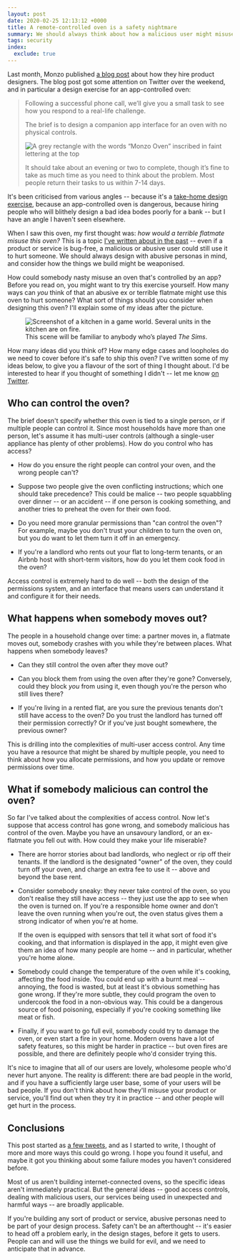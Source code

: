 ```yaml
---
layout: post
date: 2020-02-25 12:13:12 +0000
title: A remote-controlled oven is a safety nightmare
summary: We should always think about how a malicious user might misuse the things we build. What could they do with a remote-controlled oven?
tags: security
index:
  exclude: true
---
```


Last month, Monzo published [a blog post][monzo] about how they hire product designers.
The blog post got some attention on Twitter over the weekend, and in particular a design exercise for an app-controlled oven:

> Following a successful phone call, we’ll give you a small task to see how you respond to a real-life challenge.
>
> The brief is to design a companion app interface for an oven with no physical controls.
>
> <img src="/images/2020/monzo_oven.png" alt="A grey rectangle with the words “Monzo Oven” inscribed in faint lettering at the top">
>
> It should take about an evening or two to complete, though it’s fine to take as much time as you need to think about the problem. Most people return their tasks to us within 7-14 days.

[monzo]: https://monzo.com/blog/2019/01/17/monzo-product-designer-jobs

It's been criticised from various angles -- because it's a [take-home design exercise][exercises], because an app-controlled oven is dangerous, because hiring people who will blithely design a bad idea bodes poorly for a bank -- but I have an angle I haven't seen elsewhere.

[exercises]: https://orgdesignfordesignorgs.com/2018/05/15/design-exercises-are-a-bad-interviewing-practice/

When I saw this oven, my first thought was: *how would a terrible flatmate misuse this oven?*
This is a topic [I've written about in the past][assume_worst_intent] -- even if a product or service is bug-free, a malicious or abusive user could still use it to hurt someone.
We should always design with abusive personas in mind, and consider how the things we build might be weaponised.

[assume_worst_intent]: /2018/09/assume-worst-intent/

How could somebody nasty misuse an oven that's controlled by an app?
Before you read on, you might want to try this exercise yourself.
How many ways can *you* think of that an abusive ex or terrible flatmate might use this oven to hurt someone?
What sort of things should you consider when designing this oven?
I'll explain some of my ideas after the picture.

<figure>
  <img src="/images/2020/kitchen_fire.jpg" alt="Screenshot of a kitchen in a game world. Several units in the kitchen are on fire.">
  <figcaption>
    This scene will be familiar to anybody who&rsquo;s played <em>The Sims</em>.
  </figcaption>
</figure>

How many ideas did you think of?
How many edge cases and loopholes do we need to cover before it's safe to ship this oven?
I've written some of my ideas below, to give you a flavour of the sort of thing I thought about.
I'd be interested to hear if you thought of something I didn't -- let me know [on Twitter](https://twitter.com/alexwlchan).



## Who can control the oven?

The brief doesn't specify whether this oven is tied to a single person, or if multiple people can control it.
Since most households have more than one person, let's assume it has multi-user controls (although a single-user appliance has plenty of other problems).
How do you control who has access?

-   How do you ensure the right people can control your oven, and the wrong people can't?

-   Suppose two people give the oven conflicting instructions; which one should take precedence?
    This could be malice -- two people squabbling over dinner -- or an accident -- if one person is cooking something, and another tries to preheat the oven for their own food.

-   Do you need more granular permissions than "can control the oven"?
    For example, maybe you don't trust your children to turn the oven on, but you do want to let them turn it off in an emergency.

-   If you're a landlord who rents out your flat to long-term tenants, or an Airbnb host with short-term visitors, how do you let them cook food in the oven?

Access control is extremely hard to do well -- both the design of the permissions system, and an interface that means users can understand it and configure it for their needs.



## What happens when somebody moves out?

The people in a household change over time: a partner moves in, a flatmate moves out, somebody crashes with you while they're between places.
What happens when somebody leaves?

-   Can they still control the oven after they move out?

-   Can you block them from using the oven after they're gone?
    Conversely, could they block *you* from using it, even though you're the person who still lives there?

<!-- -   It's tempting to use physical controls as the deciding factor in access control.
    If I can get to the oven, I can pair my phone with it and I'm able to control it.
    (This is how my oven works, with physical knobs and buttons.
    If you're in my kitchen, you can turn my oven on -- but you can't do it remotely.)

    Somebody who's moved out might still visit from time to time.
    Are they allowed to control the oven when they're back? -->

-   If you're living in a rented flat, are you sure the previous tenants don't still have access to the oven?
    Do you trust the landlord has turned off their permission correctly?
    Or if you've just bought somewhere, the previous owner?

This is drilling into the complexities of multi-user access control.
Any time you have a resource that might be shared by multiple people, you need to think about how you allocate permissions, and how you update or remove permissions over time.



## What if somebody malicious can control the oven?

So far I've talked about the complexities of access control.
Now let's suppose that access control has gone wrong, and somebody malicious has control of the oven.
Maybe you have an unsavoury landlord, or an ex-flatmate you fell out with.
How could they make your life miserable?

<!-- -   They can turn off your access to the oven, so you can't cook food.
    This is plain annoying, but not especially harmful. -->

-   There are horror stories about bad landlords, who neglect or rip off their tenants.
    If the landlord is the designated "owner" of the oven, they could turn off your oven, and charge an extra fee to use it -- above and beyond the base rent.

-   Consider somebody sneaky: they never take control of the oven, so you don't realise they still have access -- they just use the app to see when the oven is turned on.
    If you're a responsible home owner and don't leave the oven running when you're out, the oven status gives them a strong indicator of when you're at home.

    If the oven is equipped with sensors that tell it what sort of food it's cooking, and that information is displayed in the app, it might even give them an idea of how many people are home -- and in particular, whether you're home alone.

-   Somebody could change the temperature of the oven while it's cooking, affecting the food inside.
    You could end up with a burnt meal -- annoying, the food is wasted, but at least it's obvious something has gone wrong.
    If they're more subtle, they could program the oven to undercook the food in a non-obvious way.
    This could be a dangerous source of food poisoning, especially if you're cooking something like meat or fish.

-   Finally, if you want to go full evil, somebody could try to damage the oven, or even start a fire in your home.
    Modern ovens have a lot of safety features, so this might be harder in practice -- but oven fires are possible, and there are definitely people who'd consider trying this.

It's nice to imagine that all of our users are lovely, wholesome people who'd never hurt anyone.
The reality is different: there are bad people in the world, and if you have a sufficiently large user base, some of your users will be bad people.
If you don't think about how they'll misuse your product or service, you'll find out when they try it in practice -- and other people will get hurt in the process.



## Conclusions

This post started as [a few tweets][thread], and as I started to write, I thought of more and more ways this could go wrong.
I hope you found it useful, and maybe it got you thinking about some failure modes you haven't considered before.

Most of us aren't building internet-connected ovens, so the specific ideas aren't immediately practical.
But the general ideas -- good access controls, dealing with malicious users, our services being used in unexpected and harmful ways -- are broadly applicable.

If you're building any sort of product or service, abusive personas need to be part of your design process.
Safety can't be an afterthought -- it's easier to head off a problem early, in the design stages, before it gets to users.
People can and will use the things we build for evil, and we need to anticipate that in advance.

[thread]: https://twitter.com/alexwlchan/status/1231869918926299136
